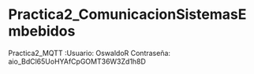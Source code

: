 # Practica2_ComunicacionSistemasEmbebidos
Practica2_MQTT :Usuario: OswaldoR Contraseña: aio_BdCl65UoHYAfCpGOMT36W3Zd1h8D
